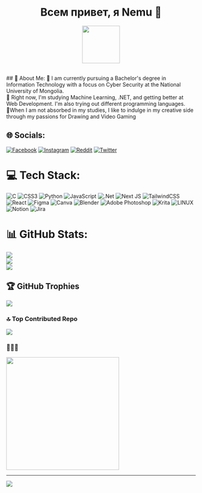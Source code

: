 <h1 align="center">
  Всем привет, я Nemu 👒
</h1>
<p align="center">
<img src="https://media.tenor.com/tkhBN6TlHkoAAAAi/bttv-rolling-cat.gif" width="100px"> 
</p>
</br>
## 💫 About Me:
🔭 I am currently pursuing a Bachelor's degree in Information Technology with a focus on Cyber Security at the National University of Mongolia.<br>🎀 Right now, I'm studying Machine Learning, .NET, and getting better at Web Development. I'm also trying out different programming languages.<br>🌸When I am not absorbed in my studies, I like to indulge in my creative side through my passions for Drawing and Video Gaming


## 🌐 Socials:
[![Facebook](https://img.shields.io/badge/Facebook-%231877F2.svg?logo=Facebook&logoColor=white)](https://facebook.com//nomin.y.77) [![Instagram](https://img.shields.io/badge/Instagram-%23E4405F.svg?logo=Instagram&logoColor=white)](https://instagram.com/nemuwn) [![Reddit](https://img.shields.io/badge/Reddit-%23FF4500.svg?logo=Reddit&logoColor=white)](https://reddit.com/user/lavender118) [![Twitter](https://img.shields.io/badge/Twitter-%231DA1F2.svg?logo=Twitter&logoColor=white)](https://twitter.com/nemuwn) 

# 💻 Tech Stack:
![C](https://img.shields.io/badge/c-%2300599C.svg?style=for-the-badge&logo=c&logoColor=white) ![CSS3](https://img.shields.io/badge/css3-%231572B6.svg?style=for-the-badge&logo=css3&logoColor=white) ![Python](https://img.shields.io/badge/python-3670A0?style=for-the-badge&logo=python&logoColor=ffdd54) ![JavaScript](https://img.shields.io/badge/javascript-%23323330.svg?style=for-the-badge&logo=javascript&logoColor=%23F7DF1E) ![.Net](https://img.shields.io/badge/.NET-5C2D91?style=for-the-badge&logo=.net&logoColor=white) ![Next JS](https://img.shields.io/badge/Next-black?style=for-the-badge&logo=next.js&logoColor=white) ![TailwindCSS](https://img.shields.io/badge/tailwindcss-%2338B2AC.svg?style=for-the-badge&logo=tailwind-css&logoColor=white) ![React](https://img.shields.io/badge/react-%2320232a.svg?style=for-the-badge&logo=react&logoColor=%2361DAFB) 	![Figma](https://img.shields.io/badge/figma-%23F24E1E.svg?style=for-the-badge&logo=figma&logoColor=white) ![Canva](https://img.shields.io/badge/Canva-%2300C4CC.svg?style=for-the-badge&logo=Canva&logoColor=white) ![Blender](https://img.shields.io/badge/blender-%23F5792A.svg?style=for-the-badge&logo=blender&logoColor=white) ![Adobe Photoshop](https://img.shields.io/badge/adobephotoshop-%2331A8FF.svg?style=for-the-badge&logo=adobephotoshop&logoColor=white) ![Krita](https://img.shields.io/badge/Krita-203759?style=for-the-badge&logo=krita&logoColor=EEF37B) ![LINUX](https://img.shields.io/badge/Linux-FCC624?style=for-the-badge&logo=linux&logoColor=black) ![Notion](https://img.shields.io/badge/Notion-%23000000.svg?style=for-the-badge&logo=notion&logoColor=white) ![Jira](https://img.shields.io/badge/jira-%230A0FFF.svg?style=for-the-badge&logo=jira&logoColor=white)
# 📊 GitHub Stats:
![](https://github-readme-stats.vercel.app/api?username=nemuwn&theme=dark&hide_border=false&include_all_commits=true&count_private=true)<br/>
![](https://github-readme-streak-stats.herokuapp.com/?user=nemuwn&theme=dark&hide_border=false)<br/>
![](https://github-readme-stats.vercel.app/api/top-langs/?username=nemuwn&theme=dark&hide_border=false&include_all_commits=true&count_private=true&layout=compact)

## 🏆 GitHub Trophies
![](https://github-profile-trophy.vercel.app/?username=nemuwn&theme=onedark&no-frame=true&no-bg=false&margin-w=4)

### 🔝 Top Contributed Repo
![](https://github-contributor-stats.vercel.app/api?username=nemuwn&limit=5&theme=onedark&combine_all_yearly_contributions=true)

### 🗿🗿🗿
<img src="https://cdn.meme.market/static/pub/images/meme/G07GKqULSCi96KNDv-5mww.png" width="300px"/>

---
[![](https://visitcount.itsvg.in/api?id=nemuwn&icon=7&color=5)](https://visitcount.itsvg.in)


